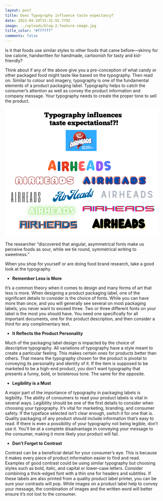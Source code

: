 ```yaml
---
layout: post
title: Does Typography influence taste expectancy?
date: 2022-04-20T15:31:55.779Z
image: ../uploads/blog-2-feature-image.jpg
title_color: "#ffffff"
comments: false
---
```

<!--StartFragment-->

Is it that foods use similar styles to other foods that came before—skinny for low calorie, handwritten for handmade, cartoonish for tasty and kid-friendly?

Think about if any of the above give you a pre-conception of what candy or other packaged food might taste like based on the typography. Then read on. Similar to colour and imagery, typography is one of the fundamental elements of a product packaging label. Typography helps to catch the consumer’s attention as well as convey the product information and company message. Your typography needs to create the proper tone to sell the product.

![Did those logos make you think sweet or sour or…?](../uploads/blog-2-image.png)

The researcher “discovered that angular, asymmetrical fonts make us perceive foods as sour, while we tie round, symmetrical writing to sweetness.”

When you shop for yourself or are doing food brand research, take a good look at the typography. 

* **Remember Less is More**

It’s a common theory when it comes to design and many forms of art that less is more. When designing a product packaging label, one of the significant details to consider is the choice of fonts. While you can have more than once, and you will generally see several on most packaging labels, you never want to exceed three. Two or three different fonts on your label is the most you should have. You need one specifically for all important documents, one for the product description, and then consider a third for any complimentary text.

* **It Reflects the Product Personality**

Much of the packaging label design is impacted by the choice of descriptive typography. All variations of typography have a style meant to create a particular feeling. This makes certain ones for products better than others. That means the typography chosen for the product is pivotal to conveying its personality and identity of it. If the item is supposed to be marketed to be a high-end product, you don’t want typography that presents a funny, bold, or boisterous tone. The same for the opposite.

* **Legibility is a Must**

A major part of the importance of typography in packaging labels is legibility. The ability of consumers to read your product labels is vital in several ways. Legibility should be one of the first details to consider when choosing your typography. It’s vital for marketing, branding, and consumer safety. If the typeface selected isn’t clear enough, switch it for one that is. Quality packaging of any product should include information that’s easy to read. If there is even a possibility of your typography not being legible, don’t use it. You’ll be at a complete disadvantage in conveying your message to the consumer, making it more likely your product will fail.

* **Don’t Forget to Contrast**

Contrast can be a beneficial detail for your consumer’s eye. This is because it makes every piece of product information easier to find and read. Examples of good contrast could be using similar typography but choosing styles such as bold, italic, and capital or lower-case letters. Consider combining a thick-edged font with a thin one for headers and subtitles. If these labels are also printed from a quality product label printer, you can be sure your contrasts will pop. While images on a product label help to convey your message, the combination of images and the written word will better ensure it’s not lost to the consumer.



<!--EndFragment-->